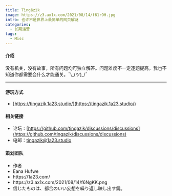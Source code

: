 ```yaml
---
title: Tìngäzìk
image: https://z3.ax1x.com/2021/08/14/f61rOH.jpg
intro: 也许不是世界上最简单的网页解谜
categories: 
  - 长期运营
tags: 
  - Misc
---
```



#### 介绍

没有机关，没有故事，所有问题均可独立解答。问题难度不一定逐题提高。我也不知道你都需要会什么才能通关。¯\\\_(ツ)_/¯

---

#### 游玩方式

- [https://tingazik.1a23.studio/](https://tingazik.1a23.studio/)

#### 相关链接

- 论坛：[https://github.com/tingazik/discussions/discussions](https://github.com/tingazik/discussions/discussions)
- 电邮：[tingazik@1a23.studio](mailto:tingazik@1a23.studio)

#### 策划团队


<ul class = "author">

<li>作者</li>
<li>Eana Hufwe</li>
<li>https://1a23.com/</li>
<li>https://z3.ax1x.com/2021/08/14/f6NgKK.png</li>
<li>信じたものは、都合のいい妄想を繰り返し映し出す鏡。</li>

</ul>